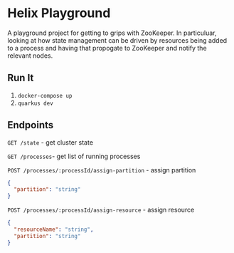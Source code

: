 # Helix Playground

A playground project for getting to grips with ZooKeeper. In particuluar, looking at how state management can be driven by resources being added to a process and having that propogate to ZooKeeper and notify the relevant nodes.

## Run It
1. `docker-compose up`
2. `quarkus dev`

## Endpoints
`GET /state` - get cluster state

`GET /processes`- get list of running processes 

`POST /processes/:processId/assign-partition` - assign partition
```json
{
  "partition": "string"
}
```

`POST /processes/:processId/assign-resource` - assign resource
```json
{
  "resourceName": "string",
  "partition": "string"
}
```

